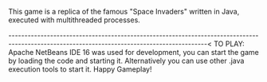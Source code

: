 This game is a replica of the famous "Space Invaders" written in Java, executed with multithreaded processes.

--------------------------------------------------------------------------------------------------------------------------------------------<
TO PLAY: 
Apache NetBeans IDE 16 was used for development, you can start the game by loading the code and starting it. Alternatively you can use other .java execution tools to start it.
Happy Gameplay!
